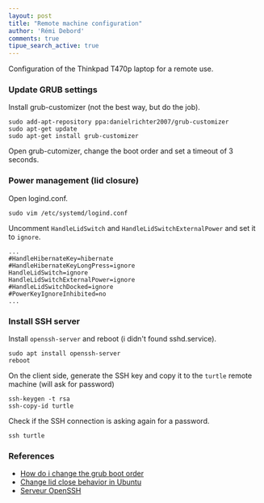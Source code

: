 ```yaml
---
layout: post
title: "Remote machine configuration"
author: 'Rémi Debord'
comments: true
tipue_search_active: true
---
```

Configuration of the Thinkpad T470p laptop for a remote use.

### Update GRUB settings

Install grub-customizer (not the best way, but do the job).
```shell
sudo add-apt-repository ppa:danielrichter2007/grub-customizer
sudo apt-get update
sudo apt-get install grub-customizer
```

Open grub-cutomizer, change the boot order and set a timeout of 3 seconds.

### Power management (lid closure)

Open logind.conf.
```shell
sudo vim /etc/systemd/logind.conf
```

Uncomment `HandleLidSwitch` and `HandleLidSwitchExternalPower` and set it to `ignore`.
```shell
...
#HandleHibernateKey=hibernate
#HandleHibernateKeyLongPress=ignore
HandleLidSwitch=ignore
HandleLidSwitchExternalPower=ignore
#HandleLidSwitchDocked=ignore
#PowerKeyIgnoreInhibited=no
...
```

### Install SSH server

Install `openssh-server` and reboot (i didn't found sshd.service).

```shell
sudo apt install openssh-server
reboot
```

On the client side, generate the SSH key and copy it to the `turtle` remote machine (will ask for password)
```shell
ssh-keygen -t rsa
ssh-copy-id turtle
```

Check if the SSH connection is asking again for a password.
```shell
ssh turtle
```

### References
- [How do i change the grub boot order](https://askubuntu.com/questions/100232/how-do-i-change-the-grub-boot-order)
- [Change lid close behavior in Ubuntu](https://ubuntuhandbook.org/index.php/2020/05/lid-close-behavior-ubuntu-20-04/)
- [Serveur OpenSSH](https://guide.ubuntu-fr.org/server/openssh-server.html)